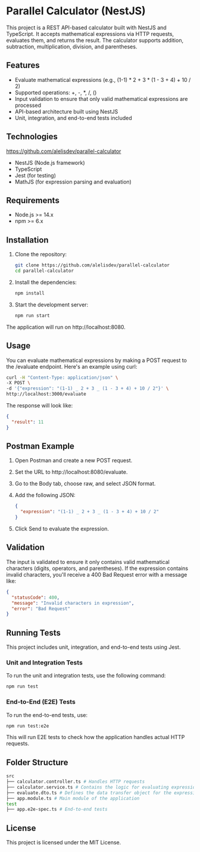# Parallel Calculator (NestJS)

This project is a REST API-based calculator built with NestJS and TypeScript. It accepts mathematical expressions via HTTP requests, evaluates them, and returns the result. The calculator supports addition, subtraction, multiplication, division, and parentheses.

## Features

- Evaluate mathematical expressions (e.g., (1-1) * 2 + 3 * (1 - 3 + 4) + 10 / 2)
- Supported operations: +, -, \*, /, ()
- Input validation to ensure that only valid mathematical expressions are processed
- API-based architecture built using NestJS
- Unit, integration, and end-to-end tests included

## Technologies
https://github.com/alelisdev/parallel-calculator
- NestJS (Node.js framework)
- TypeScript
- Jest (for testing)
- MathJS (for expression parsing and evaluation)

## Requirements

- Node.js >= 14.x
- npm >= 6.x

## Installation

1. Clone the repository:

   ```bash
   git clone https://github.com/alelisdev/parallel-calculator
   cd parallel-calculator
   ```

2. Install the dependencies:

   ```bash
   npm install
   ```

3. Start the development server:

   ```bash
   npm run start
   ```

The application will run on http://localhost:8080.

## Usage

You can evaluate mathematical expressions by making a POST request to the /evaluate endpoint. Here's an example using curl:

```bash
curl -H "Content-Type: application/json" \
-X POST \
-d '{"expression": "(1-1) _ 2 + 3 _ (1 - 3 + 4) + 10 / 2"}' \
http://localhost:3000/evaluate
```

The response will look like:

```json
{
  "result": 11
}
```

## Postman Example

1. Open Postman and create a new POST request.

2. Set the URL to http://localhost:8080/evaluate.

3. Go to the Body tab, choose raw, and select JSON format.

4. Add the following JSON:

   ```json
   {
     "expression": "(1-1) _ 2 + 3 _ (1 - 3 + 4) + 10 / 2"
   }
   ```

5. Click Send to evaluate the expression.

## Validation

The input is validated to ensure it only contains valid mathematical characters (digits, operators, and parentheses). If the expression contains invalid characters, you'll receive a 400 Bad Request error with a message like:

```json
{
  "statusCode": 400,
  "message": "Invalid characters in expression",
  "error": "Bad Request"
}
```

## Running Tests

This project includes unit, integration, and end-to-end tests using Jest.

### Unit and Integration Tests

To run the unit and integration tests, use the following command:

```bash
npm run test
```

### End-to-End (E2E) Tests

To run the end-to-end tests, use:

```bash
npm run test:e2e
```

This will run E2E tests to check how the application handles actual HTTP requests.

## Folder Structure

```bash
src
├── calculator.controller.ts # Handles HTTP requests
├── calculator.service.ts # Contains the logic for evaluating expressions
├── evaluate.dto.ts # Defines the data transfer object for the expression
├── app.module.ts # Main module of the application
test
├── app.e2e-spec.ts # End-to-end tests
```

## License

This project is licensed under the MIT License.
